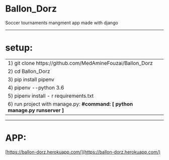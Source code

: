 # Ballon_Dorz
Soccer tournaments mangment app  made with django


------------------------------------

# setup:

<table>
<tr>
<td> 1)  git clone https://github.com/MedAmineFouzai/Ballon_Dorz</td>
</tr>
<tr>
<td> 2) cd Ballon_Dorz</td>
</tr>
<tr>
<td> 3) pip install pipenv</td>
</tr>
</tr>
<td> 4) pipenv --python 3.6</td>
</tr>
<tr>
<td> 5) pipenv install - r requirements.txt</td>
</tr>
<tr>
  <td>
    6) run project with manage.py: <b>#command: [ python manage.py runserver ] </b>  </td>
 </tr>
</table>

-------------------------------

# APP:
[https://ballon-dorz.herokuapp.com/](https://ballon-dorz.herokuapp.com/)
